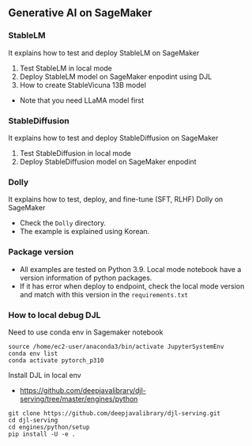 ## Generative AI on SageMaker


### StableLM

It explains how to test and deploy StableLM on SageMaker

1) Test StableLM in local mode
2) Deploy StableLM model on SageMaker enpodint using DJL
3) How to create StableVicuna 13B model
  - Note that you need LLaMA model first


### StableDiffusion

It explains how to test and deploy StableDiffusion on SageMaker

1) Test StableDiffusion in local mode
2) Deploy StableDiffusion model on SageMaker enpodint


### Dolly

It explains how to test, deploy, and fine-tune (SFT, RLHF) Dolly on SageMaker
- Check the `Dolly` directory.
- The example is explained using Korean.


### Package version

- All examples are tested on Python 3.9. Local mode notebook have a version information of python packages.
- If it has error when deploy to endpoint, check the local mode version and match with this version in the `requirements.txt`


### How to local debug DJL

Need to use conda env in Sagemaker notebook

```
source /home/ec2-user/anaconda3/bin/activate JupyterSystemEnv
conda env list
conda activate pytorch_p310
```

Install DJL in local env
  - https://github.com/deepjavalibrary/djl-serving/tree/master/engines/python
  

```
git clone https://github.com/deepjavalibrary/djl-serving.git
cd djl-serving
cd engines/python/setup
pip install -U -e .
```

